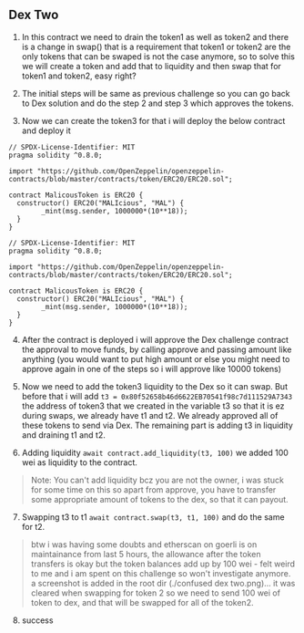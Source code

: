 ## Dex Two

1. In this contract we need to drain the token1 as well as token2 and there is a change in swap() that is a requirement that token1 or token2 are the only tokens that can be swaped is not the case anymore, so to solve this we will create a token and add that to liquidity and then swap that for token1 and token2, easy right?

2. The initial steps will be same as previous challenge so you can go back to Dex solution and do the step 2 and step 3 which approves the tokens.

3. Now we can create the token3 for that i will deploy the below contract and deploy it

```solidity
// SPDX-License-Identifier: MIT
pragma solidity ^0.8.0;

import "https://github.com/OpenZeppelin/openzeppelin-contracts/blob/master/contracts/token/ERC20/ERC20.sol";

contract MalicousToken is ERC20 {
  constructor() ERC20("MALIcious", "MAL") {
        _mint(msg.sender, 1000000*(10**18));
  }
}
```

```solidity
// SPDX-License-Identifier: MIT
pragma solidity ^0.8.0;

import "https://github.com/OpenZeppelin/openzeppelin-contracts/blob/master/contracts/token/ERC20/ERC20.sol";

contract MalicousToken is ERC20 {
  constructor() ERC20("MALIcious", "MAL") {
        _mint(msg.sender, 1000000*(10**18));
  }
}
```

4. After the contract is deployed i will approve the Dex challenge contract the approval to move funds, by calling approve and passing amount like anything (you would want to put high amount or else you might need to approve again in one of the steps so i will approve like 10000 tokens)

5. Now we need to add the token3 liquidity to the Dex so it can swap. But before that i will add `t3 = 0x80f52658b46d6622EB70541f98c7d111529A7343` the address of token3 that we created in the variable t3 so that it is ez during swaps, we already have t1 and t2. We already approved all of these tokens to send via Dex. The remaining part is adding t3 in liquidity and draining t1 and t2.

6. Adding liquidity `await contract.add_liquidity(t3, 100)` we added 100 wei as liquidity to the contract.

> Note: You can't add liquidity bcz you are not the owner, i was stuck for some time on this so apart from approve, you have to transfer some appropriate amount of tokens to the dex, so that it can payout.

7. Swapping t3 to t1 `await contract.swap(t3, t1, 100)` and do the same for t2.

> btw i was having some doubts and etherscan on goerli is on maintainance from last 5 hours, the allowance after the token transfers is okay but the token balances add up by 100 wei - felt weird to me and i am spent on this challenge so won't investigate anymore. a screenshot is added in the root dir (./confused dex two.png)... it was cleared when swapping for token 2 so we need to send 100 wei of token to dex, and that will be swapped for all of the token2.

8. success
